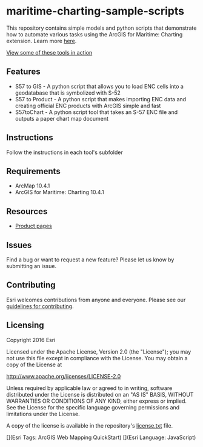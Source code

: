 # maritime-charting-sample-scripts

This repository contains simple models and python scripts that demonstrate how to automate various tasks using the ArcGIS for Maritime: Charting extension. Learn more [here](http://www.esri.com/software/arcgis/extensions/maritime/charting/).

[View some of these tools in action](https://www.youtube.com/channel/UC3TLoqZ0pAY9CU3ff58k3rg/)


## Features
* S57 to GIS - A python script that allows you to load ENC cells into a geodatabase that is symbolized with S-52
* S57 to Product - A python script that makes importing ENC data and creating official ENC products with ArcGIS simple and fast
* S57toChart - A python script tool that takes an S-57 ENC file and outputs a paper chart map document

## Instructions

Follow the instructions in each tool's subfolder

## Requirements

* ArcMap 10.4.1
* ArcGIS for Maritime: Charting 10.4.1

## Resources

* [Product pages](http://www.esri.com/software/arcgis/extensions/maritime/charting/)

## Issues

Find a bug or want to request a new feature?  Please let us know by submitting an issue.

## Contributing

Esri welcomes contributions from anyone and everyone. Please see our [guidelines for contributing](https://github.com/esri/contributing).

## Licensing
Copyright 2016 Esri

Licensed under the Apache License, Version 2.0 (the "License");
you may not use this file except in compliance with the License.
You may obtain a copy of the License at

   http://www.apache.org/licenses/LICENSE-2.0

Unless required by applicable law or agreed to in writing, software
distributed under the License is distributed on an "AS IS" BASIS,
WITHOUT WARRANTIES OR CONDITIONS OF ANY KIND, either express or implied.
See the License for the specific language governing permissions and
limitations under the License.

A copy of the license is available in the repository's [license.txt]( https://raw.github.com/Esri/quickstart-map-js/master/license.txt) file.

[](Esri Tags: ArcGIS Web Mapping QuickStart)
[](Esri Language: JavaScript)​
